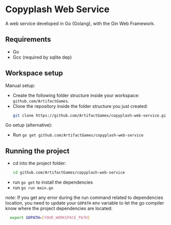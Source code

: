 # Copyplash Web Service

A web service developed in Go (Golang), with the Gin Web Framework.

## Requirements
 - Go
 - Gcc (required by sqlite dep)

## Workspace setup

Manual setup:
 - Create the following folder structure inside your workspace: `github.com/ArtifactGames`.
 - Clone the repository inside the folder structure you just created:
   ```bash
   git clone https://github.com/ArtifactGames/copyplash-web-service.git
   ```

Go setup (alternative):
 - Run `go get github.com/ArtifactGames/copyplash-web-service`

## Running the project
 - cd into the project folder: 
   ```bash
   cd github.com/ArtifactGames/copyplash-web-service
   ``` 
 - run `go get` to install the dependencies
 - run `go run main.go`

*note*: If you get any error during the run command related to dependencies location, 
you need to update your `GOPATH` env variable to let the go compiler know where the 
project dependencies are located:
```bash
  export GOPATH=[YOUR_WORKSPACE_PATH]
```  
